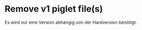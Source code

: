 # Remove v1 piglet file(s)
Es wird nur eine Version abhängig von der Hardversion benötigt.<br>
<br>


